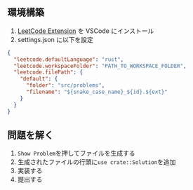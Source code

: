 ## 環境構築

1. [LeetCode Extension](https://marketplace.visualstudio.com/items?itemName=LeetCode.vscode-leetcode) を VSCode にインストール
2. settings.json に以下を設定

```json
{
  "leetcode.defaultLanguage": "rust",
  "leetcode.workspaceFolder": "PATH_TO_WORKSPACE_FOLDER",
  "leetcode.filePath": {
    "default": {
      "folder": "src/problems",
      "filename": "${snake_case_name}_${id}.${ext}"
    }
  }
}
```

## 問題を解く

1. `Show Problem`を押してファイルを生成する
2. 生成されたファイルの行頭に`use crate::Solution`を追加
3. 実装する
4. 提出する
